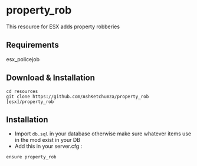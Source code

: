 # property_rob

This resource for ESX adds property robberies

## Requirements
esx_policejob

## Download & Installation

```
cd resources
git clone https://github.com/AshKetchumza/property_rob [esx]/property_rob
```


## Installation
- Import `db.sql` in your database otherwise make sure whatever items use in the mod exist in your DB
- Add this in your server.cfg :

```
ensure property_rob
```